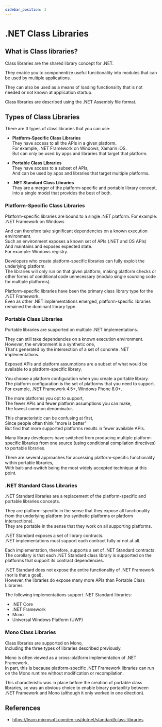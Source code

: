 ```yaml
---
sidebar_position: 3
---
```


# .NET Class Libraries

## What is Class libraries?

Class libraries are the shared library concept for .NET.

They enable you to componentize useful functionality into modules that can be used by multiple applications.

They can also be used as a means of loading functionality that is not needed or not known at application startup.

Class libraries are described using the .NET Assembly file format.

## Types of Class Libraries

There are 3 types of class libraries that you can use:

- **Platform-Specific Class Libraries**  
  They have access to all the APIs in a given platform.  
  For example, .NET Framework on Windows, Xamarin iOS.  
  But can only be used by apps and libraries that target that platform.

- **Portable Class Libraries**  
  They have access to a subset of APIs,  
  And can be used by apps and libraries that target multiple platforms.

- **.NET Standard Class Libraries**  
  They are a merger of the platform-specific and portable library concept,  
  Into a single model that provides the best of both.

### Platform-Specific Class Libraries

Platform-specific libraries are bound to a single .NET platform.
For example: .NET Framework on Windows

And can therefore take significant dependencies on a known execution environment.  
Such an environment exposes a known set of APIs (.NET and OS APIs)  
And maintains and exposes expected state.  
For example: Windows registry.

Developers who create platform-specific libraries can fully exploit the underlying platform.  
The libraries will only run on that given platform, making platform checks or other forms of conditional code unnecessary (modulo single sourcing code for multiple platforms).

Platform-specific libraries have been the primary class library type for the .NET Framework.  
Even as other .NET implementations emerged, platform-specific libraries remained the dominant library type.

### Portable Class Libraries

Portable libraries are supported on multiple .NET implementations.

They can still take dependencies on a known execution environment.  
However, the environment is a synthetic one,  
That's generated by the intersection of a set of concrete .NET implementations.

Exposed APIs and platform assumptions are a subset of what would be available to a platform-specific library.

You choose a platform configuration when you create a portable library.  
The platform configuration is the set of platforms that you need to support.  
For example, .NET Framework 4.5+, Windows Phone 8.0+.

The more platforms you opt to support,  
The fewer APIs and fewer platform assumptions you can make,  
The lowest common denominator.

This characteristic can be confusing at first,  
Since people often think "more is better"  
But find that more supported platforms results in fewer available APIs.

Many library developers have switched from producing multiple platform-specific libraries from one source (using conditional compilation directives) to portable libraries.

There are several approaches for accessing platform-specific functionality within portable libraries,  
With bait-and-switch being the most widely accepted technique at this point.

### .NET Standard Class Libraries

.NET Standard libraries are a replacement of the platform-specific and portable libraries concepts.

They are platform-specific in the sense that they expose all functionality from the underlying platform (no synthetic platforms or platform intersections).  
They are portable in the sense that they work on all supporting platforms.

.NET Standard exposes a set of library contracts.  
.NET implementations must support each contract fully or not at all.

Each implementation, therefore, supports a set of .NET Standard contracts.  
The corollary is that each .NET Standard class library is supported on the platforms that support its contract dependencies.

.NET Standard does not expose the entire functionality of .NET Framework (nor is that a goal).  
However, the libraries do expose many more APIs than Portable Class Libraries.

The following implementations support .NET Standard libraries:

- .NET Core
- .NET Framework
- Mono
- Universal Windows Platform (UWP)

### Mono Class Libraries

Class libraries are supported on Mono,  
Including the three types of libraries described previously.

Mono is often viewed as a cross-platform implementation of .NET Framework.  
In part, this is because platform-specific .NET Framework libraries can run on the Mono runtime without modification or recompilation.

This characteristic was in place before the creation of portable class libraries, so was an obvious choice to enable binary portability between .NET Framework and Mono (although it only worked in one direction).

## References

- https://learn.microsoft.com/en-us/dotnet/standard/class-libraries
